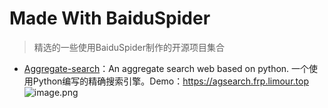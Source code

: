 # Made With BaiduSpider

> 精选的一些使用BaiduSpider制作的开源项目集合

- [Aggregate-search](https://github.com/Limourli-liu/Aggregate-search)：An aggregate search web based on python. 一个使用Python编写的精确搜索引擎。Demo：<https://agsearch.frp.limour.top>
![image.png](https://i.loli.net/2021/02/14/DcurdX73pxoi8MV.png)